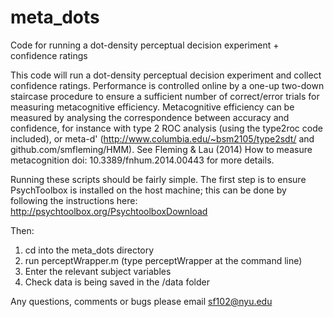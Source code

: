 meta_dots
=========

Code for running a dot-density perceptual decision experiment + confidence ratings

This code will run a dot-density perceptual decision experiment and collect confidence ratings. Performance is controlled online by a one-up two-down staircase procedure to ensure a sufficient number of correct/error trials for measuring metacognitive efficiency. Metacognitive efficiency can be measured by analysing the correspondence between accuracy and confidence, for instance with type 2 ROC analysis (using the type2roc code included), or meta-d' (http://www.columbia.edu/~bsm2105/type2sdt/ and github.com/smfleming/HMM). See Fleming & Lau (2014) How to measure metacognition doi: 10.3389/fnhum.2014.00443 for more details.

Running these scripts should be fairly simple. The first step is to ensure PsychToolbox is installed on the host machine; this can be done by following the instructions here: http://psychtoolbox.org/PsychtoolboxDownload

Then:

1) cd into the meta_dots directory
2) run perceptWrapper.m (type perceptWrapper at the command line)
3) Enter the relevant subject variables
4) Check data is being saved in the /data folder

Any questions, comments or bugs please email sf102@nyu.edu
